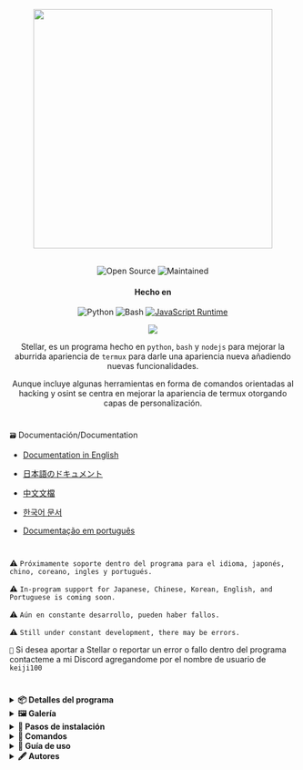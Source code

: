 <p align= "center"> <kbd> <img  src="https://i.pinimg.com/originals/02/87/d3/0287d3ba8b3330fca99f69e2001d3168.gif?semt=ais_hybrid&w=740"width="420"> </kbd><br><br>

<div align="center">

![Open Source](https://img.shields.io/badge/Open_Source-3DA639?style=for-the-badge&logo=open-source-initiative&logoColor=white) ![Maintained](https://img.shields.io/badge/Mentenido%20(Sí)-2ea44f?style=for-the-badge)

<h4>Hecho en</h4>

![Python](https://img.shields.io/badge/Python-3776AB?style=for-the-badge&logo=python&logoColor=white)
![Bash](https://img.shields.io/badge/Shell_Script-121011?style=for-the-badge&logo=gnu-bash&logoColor=white)
[![JavaScript Runtime](https://img.shields.io/badge/JavaScript_Runtime-Node.js-yellow?style=for-the-badge&logo=javascript&logoColor=white&color=f7df1e&labelColor=000000)](https://nodejs.org/)


</div>

<div align="center">
    <img src="https://img.shields.io/badge/Stellar-6C00FF?style=for-the-badge&logo=stellar&logoColor=white&labelColor=121212"><br>
    <strong></strong>
  </div>

<div align="center">

Stellar, es un programa hecho en `python`, `bash` y `nodejs` para mejorar la aburrida apariencia de `termux` para darle una apariencia nueva añadiendo nuevas funcionalidades.

Aunque incluye algunas herramientas en forma de comandos orientadas al hacking y osint se centra en mejorar la apariencia de termux otorgando capas de personalización.

</div>

#

`🗃️` Documentación/Documentation 

- [Documentation in English](https://github.com/Keiji821/Stellar/blob/master/docs/README_English.md)

- [日本語のドキュメント](https://github.com/Keiji821/Stellar/blob/master/docs/README_Japanese.md)

- [中文文檔](https://github.com/Keiji821/Stellar/blob/master/docs/README_Chinese.md)

- [한국어 문서](https://github.com/Keiji821/Stellar/blob/master/docs/README_Korean.md)

- [Documentação em português](https://github.com/Keiji821/Stellar/blob/master/docs/README_Portuguese.md)

#

⚠️ `Próximamente soporte dentro del programa para el idioma, japonés, chino, coreano, ingles y portugués.`

⚠️ `In-program support for Japanese, Chinese, Korean, English, and Portuguese is coming soon.`

⚠️ `Aún en constante desarrollo, pueden haber fallos.`

⚠️ `Still under constant development, there may be errors.`

`📌` Si desea aportar a Stellar o reportar un error o fallo dentro del programa contacteme a mi Discord agregandome por el nombre de usuario de `keiji100`

#

<details>
<summary><b>📦 Detalles del programa</b></summary>

```shell script
📄 Nombre del programa: Stellar
🗓️ Fecha de creación: 01/06/2024
🔌 Versión: v0.0.0 (Aún en desarrollo)
📦 Tamaño del programa: 17mb
📜 Idiomas del programa: Solo español
🌹 Creador: Keiji821
```
</details>

<details>
<summary><b>🖼️ Galería</b></summary>

</details>

<details>
<summary><b>🔖 Pasos de instalación</b></summary>

##### Para instalar Stellar debe seguir los siguientes pasos:

```shell script
pkg update && pkg upgrade
```

```shell script
pkg install git -y
```

```shell script
git clone https://github.com/Keiji821/Stellar
```

```shell script
cd Stellar
```

```shell script
bash install.sh
```

##### Luego de ejecutar el `bash install.sh` todo se instalará automáticamente ¡asegurese de tener una buena conexión a internet para la correcta instalación! luego de haberse instalado Stellar su sesión de Termux de reiniciará, es recomendable que cierres Termux luego de instalar Stellar para que funcione correctamente `TOR`

</details>

<details>
<summary><b>🔌 Comandos</b></summary>

##### Stellar OS ofrece una selección de comandos, orientados al osint y hacking, estos comandos son de uso opcional el propósito principal de este proyecto es darle una nueva cara a termux sin necesidad de nada complejo, los comandos (scripts) que incluye Stellar OS son los siguientes:
  

#### `🔧` Sistema
| Comando       | Descripción |  
|--------------|-------------|  
| `reload`     | Recarga el banner del sistema. |  
| `user-config`         | Personaliza el banner y tu perfil de Stellar. |  
| `uninstall`  | Desinstala Stellar por completo. |  
| `update`     | Actualiza Stellar desde GitHub. |  
| `bash`       | Reinicia la sesión de terminal. |  
| `history -c` | Elimina el historial de comandos de la terminal. |  
| `reset`      | Restablece la terminal a su estado inicial. |  
| `my`         | Muestra tu perfil de Stellar. |  

#### `🛠️` Utilidades
| Comando          | Descripción |  
|-----------------|-------------|  
| `ia`            | Servicio de IA con API gratuita. |  
| `ia-image`      | Generador de imágenes con IA. |  
| `traductor`     | Traducción en tiempo real. |  
| `myip`          | Muestra tu IP pública. |  
| `passwordgen`   | Genera contraseñas seguras. |  
| `encrypt-file`  | Encripta archivos. |  

#### `📡` OSINT (Búsqueda de información)  
| Comando          | Descripción |  
|-----------------|-------------|  
| `ipinfo`        | Obtiene información de una IP. |  
| `urlinfo`       | Analiza URLs. |  
| `userfinder`    | Busca usuarios en múltiples plataformas. |  
| `phoneinfo`     | Obtiene información de un número telefónico. |  
| `metadatainfo`  | Extrae metadatos de archivos. |  
| `emailsearch`   | Búsqueda de correos electrónicos. |  

#### `📱` Discord
| Comando               | Descripción |  
|----------------------|-------------|  
| `userinfo`           | Obtiene información de un usuario (ID). |  
| `serverinfo`         | Obtiene información de un servidor (ID). |  
| `searchinvites`      | Busca invitaciones de Discord. |  
| `inviteinfo`         | Analiza enlaces de invitación. |  
| `role-mapper`        | Mapea roles usando el ID del servidor. |  
| `mutual-servers`     | Verifica servidores en común entre usuarios. |  
| `webhook-mass-spam`  | Envía mensajes masivos a un webhook. |  
| `mass-delete-channels` | Elimina canales masivamente (en servidores propios). |  

#### `📸` Instagram OSINT 
| Comando          | Descripción |  
|-----------------|-------------|  
| `profileinfo`   | Extrae metadatos de perfiles de Instagram. |  

#### `🛡️` Pentesting 
| Comando       | Descripción |  
|--------------|-------------|  
| `ddos`       | Realiza un ataque DDoS (IP + puerto). |  
| `tunnel`     | Expone una imagen que captura la IP del visitante. |  

##### Stellar también incluye en segundo plano una capa de protección con `TOR` ejecutándose en todo momento en su termux para su anonimato.

</details>

<details>
<summary><b>📄 Guía de uso</b></summary>

##### El uso es simple, se instala y empiece a usar su termux como normalmente lo hace y con el comando `user-config` puede modificar aspectos del banner ya sea hacer que se muestre el arte ascii que usted desee así como ponerle color y también un fondo ya sea de color blanco o cualquier otro.

##### El comando `user-config` también permite modificar el tema de termux el tema de fondo ya sea para cambiar el fondo oscuro que tiene por uno blanco o azul.

</details>

<details>
<summary><b>🖋️ Autores</b></summary>

```diff
+ Keiji821 (Desarrollador)
```

##### Contactame, para dudas y colaboraciones.

<p align="left">
  <a href="https://discord.com/users/983476283491110932">
<img src="https://img.shields.io/badge/Discord-Keiji-%235865F2?style=for-the-badge&logo=discord&logoColor=white">
  </a>
</p>

##### `❤️` Donaciones 

Si te gustó y te gusta este proyecto y te resulta útil considera apoyar a este proyecto y a su desarrollo donando la cantidad que desees.


[![Binance Donate](https://img.shields.io/badge/Binance%20Pay-F0B90B?style=for-the-badge&logo=binance&logoColor=white&label=Donate&labelColor=black&message=763579717)](https://pay.binance.com/en)

[![PayPal Donate](https://img.shields.io/badge/PayPal-00457C?style=for-the-badge&logo=paypal&logoColor=white&label=Donate&labelColor=003087&message=felixdppdcg69@gmail.com)](https://paypal.me/felixdppdcg69)
</details>
